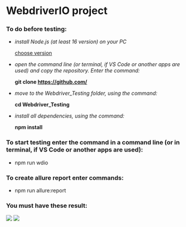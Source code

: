 # WebdriverIO project

### To do before testing:
* _install Node.js (at least 16 version) on your PC_

  [choose version](https://nodejs.org/en/download/releases/)

* _open the command line (or terminal, if VS Code or another apps are used) and copy the repository. Enter the command:_

    **git clone https://github.com/**

* _move to the Webdriver_Testing folder, using the command:_

    **cd Webdriver_Testing**

* _install all dependencies, using the command:_

  **npm install**

### To start testing enter the command in a command line (or in terminal, if VS Code or another apps are used):
* npm run wdio

### To create allure report enter commands:

* npm run allure:report

### You must have these result:
![](https://github.com/Andrey-Pivtorak/)
![](https://github.com/Andrey-Pivtorak/)

